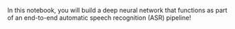 In this notebook, you will build a deep neural network that functions as part of an end-to-end automatic speech recognition (ASR) pipeline!
